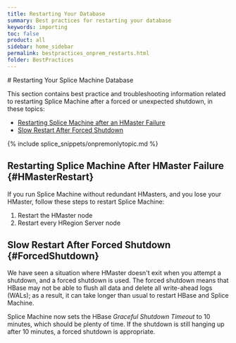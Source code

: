 ```yaml
---
title: Restarting Your Database
summary: Best practices for restarting your database
keywords: importing
toc: false
product: all
sidebar: home_sidebar
permalink: bestpractices_onprem_restarts.html
folder: BestPractices
---
```

<section>
<div class="TopicContent" data-swiftype-index="true" markdown="1">
# Restarting Your Splice Machine Database


This section contains best practice and troubleshooting information related to restarting Splice Machine after a forced or unexpected shutdown, in these topics:

* [Restarting Splice Machine after an HMaster Failure](#HMasterRestart)
* [Slow Restart After Forced Shutdown](#ForcedShutdown)

{% include splice_snippets/onpremonlytopic.md %}

## Restarting Splice Machine After HMaster Failure {#HMasterRestart}

If you run Splice Machine without redundant HMasters, and you lose your HMaster, follow these steps to restart Splice Machine:

1. Restart the HMaster node
2. Restart every HRegion Server node

## Slow Restart After Forced Shutdown {#ForcedShutdown}

We have seen a situation where HMaster doesn't exit when you attempt a shutdown, and a forced shutdown is used. The forced shutdown means that HBase may not be able to flush all data and delete all write-ahead logs (WALs); as a result, it can take longer than usual to restart HBase and Splice Machine.

Splice Machine now sets the HBase *Graceful Shutdown Timeout* to 10 minutes, which should be plenty of time. If the shutdown is still hanging up after 10 minutes, a forced shutdown is appropriate.

</div>
</section>
